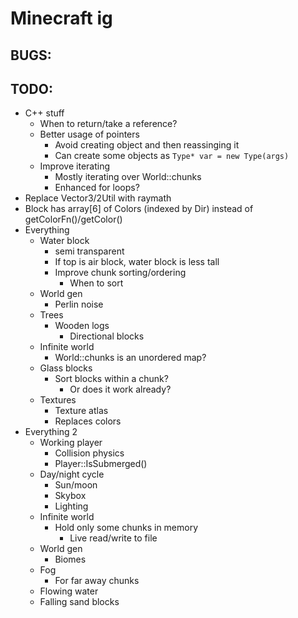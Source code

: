# Minecraft ig

## BUGS:

## TODO:

- C++ stuff
	- When to return/take a reference?
	- Better usage of pointers
		- Avoid creating object and then reassinging it
		- Can create some objects as `Type* var = new Type(args)`
	- Improve iterating
		- Mostly iterating over World::chunks
		- Enhanced for loops?
- Replace Vector3/2Util with raymath
- Block has array[6] of Colors (indexed by Dir) instead of getColorFn()/getColor()
- Everything
	- Water block
		- semi transparent
		- If top is air block, water block is less tall
		- Improve chunk sorting/ordering
			- When to sort
	- World gen
		- Perlin noise
	- Trees
		- Wooden logs
			- Directional blocks
	- Infinite world
		- World::chunks is an unordered map?
	- Glass blocks
		- Sort blocks within a chunk?
			- Or does it work already?
	- Textures
		- Texture atlas
		- Replaces colors
- Everything 2
	- Working player
		- Collision physics
		- Player::IsSubmerged()
	- Day/night cycle
		- Sun/moon
		- Skybox
		- Lighting
	- Infinite world
		- Hold only some chunks in memory
			- Live read/write to file
	- World gen
		- Biomes
	- Fog
		- For far away chunks
	- Flowing water
	- Falling sand blocks